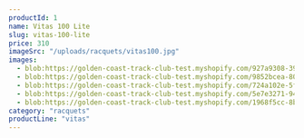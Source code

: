 ```yaml
---
productId: 1
name: Vitas 100 Lite
slug: vitas-100-lite
price: 310
imageSrc: "/uploads/racquets/vitas100.jpg"
images:
  - blob:https://golden-coast-track-club-test.myshopify.com/927a9308-39ee-43c8-b7b2-5934b5500064
  - blob:https://golden-coast-track-club-test.myshopify.com/9852bcea-8040-42f9-8a0d-beffecadd9f9
  - blob:https://golden-coast-track-club-test.myshopify.com/724a102e-5fe9-42e5-87ce-bb4254711479
  - blob:https://golden-coast-track-club-test.myshopify.com/5e7e3271-941f-4495-b0f5-cd91e13a1068
  - blob:https://golden-coast-track-club-test.myshopify.com/1968f5cc-8b0e-4dc5-8e91-02a6215b110e
category: "racquets"
productLine: "vitas"
---
```

